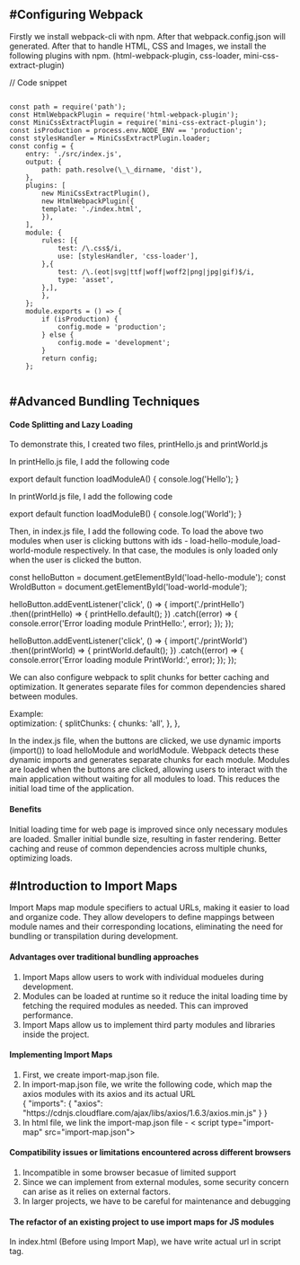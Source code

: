 <h2>#Configuring Webpack</h2>

<p>Firstly we install webpack-cli with npm. After that webpack.config.json will generated. After that to handle HTML, CSS and Images, we install the following plugins with npm. (html-webpack-plugin, css-loader, mini-css-extract-plugin)</p>
<p>// Code snippet<br></p>
<code>
const path = require('path');
const HtmlWebpackPlugin = require('html-webpack-plugin');
const MiniCssExtractPlugin = require('mini-css-extract-plugin');
const isProduction = process.env.NODE_ENV == 'production';
const stylesHandler = MiniCssExtractPlugin.loader;
const config = {
    entry: './src/index.js',
    output: {
        path: path.resolve(\_\_dirname, 'dist'),
    },
    plugins: [
        new MiniCssExtractPlugin(),
        new HtmlWebpackPlugin({
        template: './index.html',
        }),
    ],
    module: {
        rules: [{
            test: /\.css$/i,
            use: [stylesHandler, 'css-loader'],
        },{
            test: /\.(eot|svg|ttf|woff|woff2|png|jpg|gif)$/i,
            type: 'asset',
        },],
        },
    };
    module.exports = () => {
        if (isProduction) {
            config.mode = 'production';
        } else {
            config.mode = 'development';
        }
        return config;
    };

</code>

<h2>#Advanced Bundling Techniques</h2>

<h4>Code Splitting and Lazy Loading</h4>

<p>To demonstrate this, I created two files, printHello.js and printWorld.js</p>
<p>In printHello.js file, I add the following code</p>
<p>
    export default function loadModuleA() {
        console.log('Hello');
    }
</p>
<p>In printWorld.js file, I add the following code</p>
<p>
    export default function loadModuleB() {
        console.log('World');
    }
</p>
<p>Then, in index.js file, I add the following code. To load the above two modules when user is clicking buttons with ids - load-hello-module,load-world-module respectively. In that case, the modules is only loaded only when the user is clicked the button. </p>
<p>
const helloButton = document.getElementById('load-hello-module');
const WroldButton = document.getElementById('load-world-module');

helloButton.addEventListener('click', () => {
import('./printHello')
.then((printHello) => {
printHello.default();
})
.catch((error) => {
console.error('Error loading module PrintHello:', error);
});
});

helloButton.addEventListener('click', () => {
import('./printWorld')
.then((printWorld) => {
printWorld.default();
})
.catch((error) => {
console.error('Error loading module PrintWorld:', error);
});
});

</p>

<p>We can also configure webpack to split chunks for better caching and optimization. It generates separate files for common dependencies shared between modules. </p>
<p>
Example:
<br>
    optimization: {
        splitChunks: {
            chunks: 'all',
        },
    },
</p>

<p>
In the index.js file, when the buttons are clicked, we use dynamic imports (import()) to load helloModule and worldModule. Webpack detects these dynamic imports and generates separate chunks for each module.
Modules are loaded when the buttons are clicked, allowing users to interact with the main application without waiting for all modules to load. This reduces the initial load time of the application.
</p>

<h4>Benefits</h4>
<p>Initial loading time for web page is improved since only necessary modules are loaded. Smaller initial bundle size, resulting in faster rendering. Better caching and reuse of common dependencies across multiple chunks, optimizing loads.
</p>

<h2>#Introduction to Import Maps</h2>
<p>Import Maps map module specifiers to actual URLs, making it easier to load and organize code. They allow developers to define mappings between module names and their corresponding locations, eliminating the need for bundling or transpilation during development.</p>

<h4>Advantages over traditional bundling approaches</h4>

<ol>
<li>Import Maps allow users to work with individual modueles during development.</li>
<li>Modules can be loaded at runtime so it reduce the inital loading time by fetching the required modules as needed. This can improved performance.</li>
<li>Import Maps allow us to implement third party modules and libraries inside the project.</li>
</ol>

<h4>Implementing Import Maps</h4>
<ol>
<li>First, we create import-map.json file.</li>
<li>In import-map.json file, we write the following code, which map the axios modules with its axios and its actual URL <br>
{
    "imports": {
    "axios": "https://cdnjs.cloudflare.com/ajax/libs/axios/1.6.3/axios.min.js"
    }
}
</li>
<li>
In html file, we link the import-map.json file - < script type="import-map" src="import-map.json"></>
</li>
</ol>

<h4>Compatibility issues or limitations encountered across different browsers</h4>
<ol>
<li>Incompatible in some browser becasue of limited support</li>
<li>Since we can implement from external modules, some security concern can arise as it relies on external factors.</li>
<li>In larger projects, we have to be careful for maintenance and debugging</li>
</ol>

<h4>The refactor of an existing project to use import maps for JS modules</h4>
<p>In index.html (Before using Import Map), we have write actual url in script tag.</p>
<code>
    <script type="module">
        import dayjs from "https://cdn.skypack.dev/dayjs@1.10.7";

        console.log(dayjs('2024-01-05').format('YYYY-MM-DD'));
    </script>

</code>

<p>In index.html (After using Import Map), we just have use the name in script tag.</p>
<code>
    <script type="importmap">
    {
    "imports": {
        "dayjs": "https://cdn.skypack.dev/dayjs@1.10.7",
    }
    }
    </script>
    <script type="module">
        import dayjs from "dayjs";

        console.log(dayjs('2024-01-05').format('YYYY-MM-DD'));
    </script>

</code>
